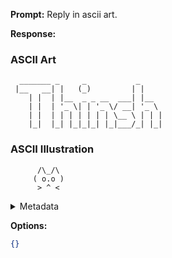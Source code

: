 **Prompt:**
Reply in ascii art.

**Response:**
### ASCII Art
```
  _______ _     _           _     
 |__   __| |   (_)         | |    
    | |  | |__  _ _ __  ___| |__  
    | |  | '_ \| | '_ \/ __| '_ \ 
    | |  | | | | | | | \__ \ | | |
    |_|  |_| |_|_|_| |_|___/_| |_|
```
### ASCII Illustration
```
      /\_/\
     ( o.o )
      > ^ <
```

<details><summary>Metadata</summary>

- Duration: 4022 ms
- Datetime: 2023-09-08T11:49:51.291856
- Model: gpt-3.5-turbo-0613

</details>

**Options:**
```json
{}
```

